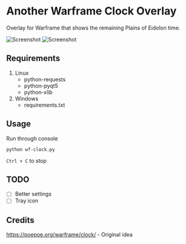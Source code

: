 
Another Warframe Clock Overlay
==============================

Overlay for Warframe that shows the remaining Plains of Eidolon time.

![Screenshot](https://i.imgur.com/IaAFmqV.png)
![Screenshot](https://i.imgur.com/oFrsany.png)

Requirements
----

1. Linux
   - python-requests
   - python-pyqt5
   - python-xlib
2. Windows
   - requirements.txt

Usage
----

Run through console

```
python wf-clock.py
```

`Ctrl + C` to stop

TODO
----

- [ ] Better settings
- [ ] Tray icon
  
Credits
----
 
https://poepoe.org/warframe/clock/ - Original idea
